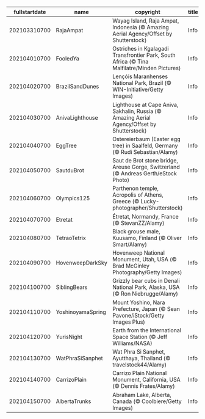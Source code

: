|fullstartdate|name|copyright|title|image|
|--|--|--|--|--|
202103310700|RajaAmpat|Wayag Island, Raja Ampat, Indonesia (© Amazing Aerial Agency/Offset by Shutterstock)|Info|![](/en-AU/2021/04/202103310700RajaAmpat.jpg)|
202104010700|FooledYa|Ostriches in Kgalagadi Transfrontier Park, South Africa (© Tina Malfilatre/Minden Pictures)|Info|![](/en-AU/2021/04/202104010700FooledYa.jpg)|
202104020700|BrazilSandDunes|Lençóis Maranhenses National Park, Brazil (© WIN-Initiative/Getty Images)|Info|![](/en-AU/2021/04/202104020700BrazilSandDunes.jpg)|
202104030700|AnivaLighthouse|Lighthouse at Cape Aniva, Sakhalin, Russia (© Amazing Aerial Agency/Offset by Shutterstock)|Info|![](/en-AU/2021/04/202104030700AnivaLighthouse.jpg)|
202104040700|EggTree|Ostereierbaum (Easter egg tree) in Saalfeld, Germany (© Rudi Sebastian/Alamy)|Info|![](/en-AU/2021/04/202104040700EggTree.jpg)|
202104050700|SautduBrot|Saut de Brot stone bridge, Areuse Gorge, Switzerland (© Andreas Gerth/eStock Photo)|Info|![](/en-AU/2021/04/202104050700SautduBrot.jpg)|
202104060700|Olympics125|Parthenon temple, Acropolis of Athens, Greece (© Lucky-photographer/Shutterstock)|Info|![](/en-AU/2021/04/202104060700Olympics125.jpg)|
202104070700|Etretat|Étretat, Normandy, France (© StevanZZ/Alamy)|Info|![](/en-AU/2021/04/202104070700Etretat.jpg)|
202104080700|TetraoTetrix|Black grouse male, Kuusamo, Finland (© Oliver Smart/Alamy)|Info|![](/en-AU/2021/04/202104080700TetraoTetrix.jpg)|
202104090700|HovenweepDarkSky|Hovenweep National Monument, Utah, USA (© Brad McGinley Photography/Getty Images)|Info|![](/en-AU/2021/04/202104090700HovenweepDarkSky.jpg)|
202104100700|SiblingBears|Grizzly bear cubs in Denali National Park, Alaska, USA (© Ron Niebrugge/Alamy)|Info|![](/en-AU/2021/04/202104100700SiblingBears.jpg)|
202104110700|YoshinoyamaSpring|Mount Yoshino, Nara Prefecture, Japan (© Sean Pavone/iStock/Getty Images Plus)|Info|![](/en-AU/2021/04/202104110700YoshinoyamaSpring.jpg)|
202104120700|YurisNight|Earth from the International Space Station (© Jeff Williams/NASA)|Info|![](/en-AU/2021/04/202104120700YurisNight.jpg)|
202104130700|WatPhraSiSanphet|Wat Phra Si Sanphet, Ayutthaya, Thailand (© travelstock44/Alamy)|Info|![](/en-AU/2021/04/202104130700WatPhraSiSanphet.jpg)|
202104140700|CarrizoPlain|Carrizo Plain National Monument, California, USA (© Dennis Frates/Alamy)|Info|![](/en-AU/2021/04/202104140700CarrizoPlain.jpg)|
202104150700|AlbertaTrunks|Abraham Lake, Alberta, Canada (© Coolbiere/Getty Images)|Info|![](/en-AU/2021/04/202104150700AlbertaTrunks.jpg)|

